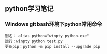 ## python学习笔记

### Windows git bash环境下python常用命令
   ```
   别名： alias python="winpty python.exe"
   运行：winpty python test.py
   更新pip：python -m pip install --upgrade pip
   ```
